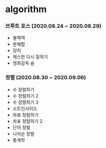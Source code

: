 # algorithm

### 브루트 포스 (2020.08.24 ~ 2020.08.29)   
- 블랙잭   
- 분해합   
- 덩치   
- 체스판 다시 칠하기   
- 영화감독 숌   

### 정렬 (2020.08.30 ~ 2020.09.06)   
- 수 정렬하기   
- 수 정렬하기 2    
- 수 정렬하기 3   
- 소트인사이드   
- 좌표 정렬하기   
- 좌표 정렬하기 2   
- 단어 정렬   
- 나이순 정렬   
- 통계학   

